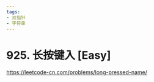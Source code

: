 ```yaml
---
tags:
- 双指针
- 字符串
---
```


# 925. 长按键入 [Easy]

<https://leetcode-cn.com/problems/long-pressed-name/>

